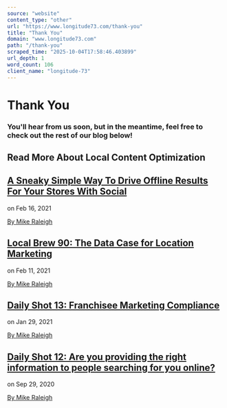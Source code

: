 ```yaml
---
source: "website"
content_type: "other"
url: "https://www.longitude73.com/thank-you"
title: "Thank You"
domain: "www.longitude73.com"
path: "/thank-you"
scraped_time: "2025-10-04T17:58:46.403899"
url_depth: 1
word_count: 106
client_name: "longitude-73"
---
```


# Thank You

### You'll hear from us soon, but in the meantime, feel free to check out the rest of our blog below!

## Read More About Local Content Optimization 

## [A Sneaky Simple Way To Drive Offline Results For Your Stores With Social](https://www.longitude73.com/blog/a-sneaky-simple-way-to-drive-offline-results-for-your-stores-with-social?hsLang=en)

on Feb 16, 2021

[By Mike Raleigh](/author/mike-raleigh?hsLang=en)

## [Local Brew 90: The Data Case for Location Marketing](https://www.longitude73.com/blog/local-brew-89-content-tips-for-mutli-location-brands-preparing-for-holiday-2020-0?hsLang=en)

on Feb 11, 2021

[By Mike Raleigh](/author/mike-raleigh?hsLang=en)

## [Daily Shot 13: Franchisee Marketing Compliance](https://www.longitude73.com/blog/daily-shot-13-franchisee-marketing-compliance?hsLang=en)

on Jan 29, 2021

[By Mike Raleigh](/author/mike-raleigh?hsLang=en)

## [Daily Shot 12: Are you providing the right information to people searching for you online?](https://www.longitude73.com/blog/are-you-providing-the-right-information-to-people-searching-for-you-online?hsLang=en)

on Sep 29, 2020

[By Mike Raleigh](/author/mike-raleigh?hsLang=en)